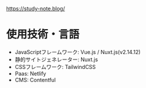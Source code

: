 https://study-note.blog/  

# 使用技術・言語
- JavaScriptフレームワーク: Vue.js / Nuxt.js(v2.14.12)  
- 静的サイトジェネレーター: Nuxt.js  
- CSSフレームワーク: TailwindCSS
- Paas: Netlify
- CMS: Contentful
